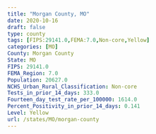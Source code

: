 ```yaml
---
title: "Morgan County, MO"
date: 2020-10-16
draft: false
type: county
tags: [FIPS:29141.0,FEMA:7.0,Non-core,Yellow]
categories: [MO]
County: Morgan County
State: MO
FIPS: 29141.0
FEMA_Region: 7.0
Population: 20627.0
NCHS_Urban_Rural_Classification: Non-core
Tests_in_prior_14_days: 333.0
Fourteen_day_test_rate_per_100000: 1614.0
Percent_Positivity_in_prior_14_days: 0.141
Level: Yellow
url: /states/MO/morgan-county
---
```




